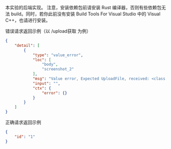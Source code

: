 本实验的后端实现。
注意，安装依赖包前请安装 Rust 编译器，否则有些依赖包无法 build。同时，若你此前没有安装 Build Tools For Visual Studio 中的 Visual C++，也请进行安装。



错误请求返回示例（以 /upload获取 为例）

```json
{
    "detail": [
        {
            "type": "value_error",
            "loc": [
                "body",
                "screenshot_2"
            ],
            "msg": "Value error, Expected UploadFile, received: <class 'str'>",
            "input": "",
            "ctx": {
                "error": {}
            }
        }
    ]
}
```

正确请求返回示例

```json
{
    "id": "1"
}
```